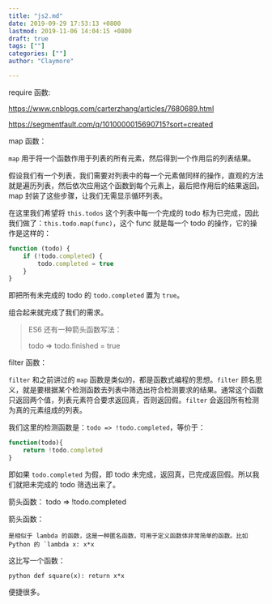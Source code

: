 ```yaml
---
title: "js2.md"
date: 2019-09-29 17:53:13 +0800
lastmod: 2019-11-06 14:04:15 +0800
draft: true
tags: [""]
categories: [""]
author: "Claymore"

---
```

require 函数:

https://www.cnblogs.com/carterzhang/articles/7680689.html

https://segmentfault.com/q/1010000015690715?sort=created



map 函数：

`map` 用于将一个函数作用于列表的所有元素，然后得到一个作用后的列表结果。

假设我们有一个列表，我们需要对列表中的每一个元素做同样的操作，直观的方法就是遍历列表，然后依次应用这个函数到每个元素上，最后把作用后的结果返回。map 封装了这些步骤，让我们无需显示循环列表。

在这里我们希望将 `this.todos` 这个列表中每一个完成的 todo 标为已完成，因此我们做了：`this.todo.map(func)`，这个 func 就是每一个 todo 的操作，它的操作是这样的：

```js
function (todo) {
    if (!todo.completed) {
        todo.completed = true
    }
}
```

即把所有未完成的 todo 的 `todo.completed` 置为 `true`。

组合起来就完成了我们的需求。

> ES6 还有一种箭头函数写法：
>
> todo => todo.finished = true



filter 函数：

`filter` 和之前讲过的 `map` 函数是类似的，都是函数式编程的思想。`filter` 顾名思义，就是要根据某个检测函数去列表中筛选出符合检测要求的结果。通常这个函数只返回两个值，列表元素符合要求返回真，否则返回假。`filter` 会返回所有检测为真的元素组成的列表。

我们这里的检测函数是：`todo => !todo.completed`，等价于：

```js
function(todo){
    return !todo.completed
}
```

即如果 `todo.completed` 为假，即 todo 未完成，返回真，已完成返回假。所以我们就把未完成的 todo 筛选出来了。

箭头函数： todo => !todo.completed



箭头函数：

```
是相似于 lambda 的函数，这是一种匿名函数，可用于定义函数体非常简单的函数。比如 Python 的 `lambda x: x*x
```

这比写一个函数：

```
python def square(x): return x*x
```

便捷很多。